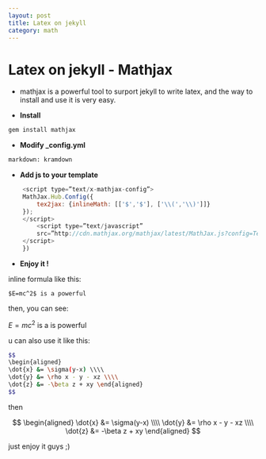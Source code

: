 ```yaml
---
layout: post
title: Latex on jekyll
category: math
---
```


# Latex on jekyll - Mathjax

- mathjax is a powerful tool to surport jekyll to write latex, and the way to install and use it is very easy.


- **Install**


```sh
gem install mathjax
```

- **Modify _config.yml**

```sh
markdown: kramdown
```

- **Add js to your template**

```js
    <script type=”text/x-mathjax-config”>
    MathJax.Hub.Config({
        tex2jax: {inlineMath: [['$','$'], ['\\(','\\)']]}
    });
    </script>
        <script type=”text/javascript”
        src=”http://cdn.mathjax.org/mathjax/latest/MathJax.js?config=TeX-AMS-MML_HTMLorMML”>
    </script>
    })
```

- **Enjoy it !**

inline formula like this:

`$E=mc^2$ is a powerful`

then, you can see:

$E=mc^2$ is a is powerful

u can also use it like this:

```sh
$$ 
\begin{aligned} 
\dot{x} &= \sigma(y-x) \\\\ 
\dot{y} &= \rho x - y - xz \\\\ 
\dot{z} &= -\beta z + xy \end{aligned} 
$$
```

then

$$ 
\begin{aligned} \dot{x} &= \sigma(y-x) \\\\ 
\dot{y} &= \rho x - y - xz \\\\
\dot{z} &= -\beta z + xy \end{aligned} 
$$

just enjoy it guys ;)

